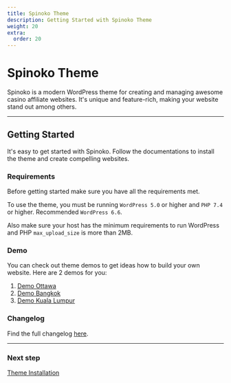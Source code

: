 ```yaml
---
title: Spinoko Theme
description: Getting Started with Spinoko Theme
weight: 20
extra:
  order: 20
---
```


# Spinoko Theme

Spinoko is a modern WordPress theme for creating and managing awesome casino affiliate websites. It's unique and feature-rich, making your website stand out among others.

---

## Getting Started

It's easy to get started with Spinoko. Follow the documentations to install the theme and create compelling websites.

### Requirements

Before getting started make sure you have all the requirements met.

To use the theme, you must be running `WordPress 5.0` or higher and `PHP 7.4` or higher. Recommended `WordPress 6.6`.

Also make sure your host has the minimum requirements to run WordPress and PHP `max_upload_size` is more than 2MB.

### Demo

You can check out theme demos to get ideas how to build your own website.
Here are 2 demos for you:

1. [Demo Ottawa](https://demos.dinomatic.com/ottawa/)
1. [Demo Bangkok](https://demos.dinomatic.com/bangkok/)
1. [Demo Kuala Lumpur](https://demos.dinomatic.com/bangkok/)

### Changelog

Find the full changelog [here](https://dinomatic.com/themes/spinoko/changelog).

---

### Next step

[Theme Installation](/docs/spinoko/installation/)
